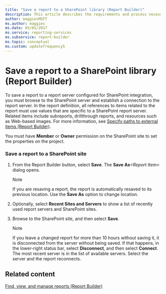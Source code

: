 ```yaml
---
title: "Save a report to a SharePoint library (Report Builder)"
description: This article describes the requirements and process necessary to save reports to a report server configured for SharePoint integration.
author: maggiesMSFT
ms.author: maggies
ms.date: 03/01/2017
ms.service: reporting-services
ms.subservice: report-builder
ms.topic: conceptual
ms.custom: updatefrequency5
---
```

# Save a report to a SharePoint library (Report Builder)

  To save a report to a report server configured for SharePoint integration, you must browse to the SharePoint server and establish a connection to the report server. In the report definition, all references to items related to the report must use values that are specific to a SharePoint report server. Related items include subreports, drillthrough reports, and resources such as Web-based images. For more information, see [Specify paths to external items (Report Builder)](../../reporting-services/report-design/specifying-paths-to-external-items-report-builder-and-ssrs.md).

You must have **Member** or **Owner** permission on the SharePoint site to set the properties on the project.

### Save a report to a SharePoint site

1. From the Report Builder button, select **Save**. The **Save As**_\<Report Item>_ dialog opens.

    > [!NOTE]  
    >  If you are resaving a report, the report is automatically resaved to its previous location. Use the **Save As** option to change location.

1. Optionally, select **Recent Sites and Servers** to show a list of recently used report servers and SharePoint sites.

1. Browse to the SharePoint site, and then select **Save**.

    > [!NOTE]  
    >  If you leave a changed report for more than 10 hours without saving it, it is disconnected from the server without being saved. If that happens, in the lower-right status bar, select **Disconnect**, and then select **Connect**. The most recent server is in the list of available servers. Select the server and the report reconnects.

## Related content

[Find, view, and manage reports (Report Builder)](../../reporting-services/report-builder/finding-viewing-and-managing-reports-report-builder-and-ssrs.md)
